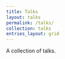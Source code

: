```yaml
---
title: Talks
layout: talks
permalink: /talks/
collection: talks
entries_layout: grid
---
```


A collection of talks.
